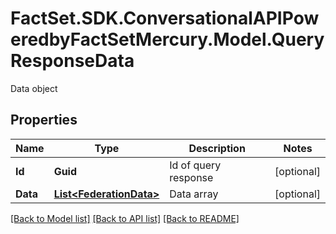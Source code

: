 # FactSet.SDK.ConversationalAPIPoweredbyFactSetMercury.Model.QueryResponseData
Data object

## Properties

Name | Type | Description | Notes
------------ | ------------- | ------------- | -------------
**Id** | **Guid** | Id of query response | [optional] 
**Data** | [**List&lt;FederationData&gt;**](FederationData.md) | Data array | [optional] 

[[Back to Model list]](../README.md#documentation-for-models) [[Back to API list]](../README.md#documentation-for-api-endpoints) [[Back to README]](../README.md)

